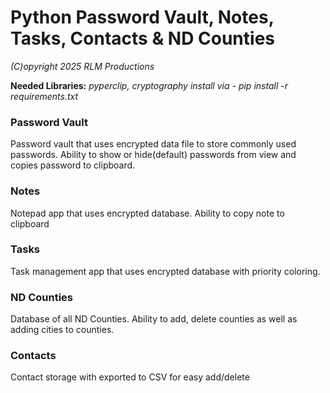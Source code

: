 # Python Password Vault, Notes, Tasks, Contacts & ND Counties
*(C)opyright 2025 RLM Productions*

<b>Needed Libraries:</b> *pyperclip, cryptography*
*install via - pip install -r requirements.txt*

### Password Vault
Password vault that uses encrypted data file to store commonly used passwords. Ability to show or hide(default) passwords from view and copies password to clipboard.

### Notes
Notepad app that uses encrypted database. Ability to copy note to clipboard

### Tasks
Task management app that uses encrypted database with priority coloring.

### ND Counties
Database of all ND Counties. Ability to add, delete counties as well as adding cities to counties.

### Contacts
Contact storage with exported to CSV for easy add/delete
